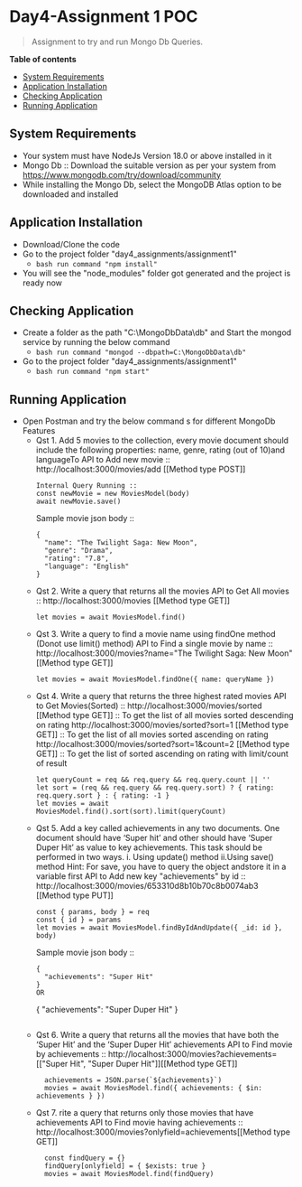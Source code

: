 # Day4-Assignment 1 POC
> Assignment to try and run Mongo Db Queries.

__Table of contents__

  - [System Requirements](#system-requirements)
  - [Application Installation](#application-installation)
  - [Checking Application](#checking-application)
  - [Running Application](#running-application)

## System Requirements

  - Your system must have NodeJs Version 18.0 or above installed in it
  - Mongo Db :: Download the suitable version as per your system from https://www.mongodb.com/try/download/community
  - While installing the Mongo Db, select the MongoDB Atlas option to be downloaded and installed

## Application Installation

  - Download/Clone the code
  - Go to the project folder "day4_assignments/assignment1"
    - ```bash run command "npm install" ```
  - You will see the "node_modules" folder got generated and the project is ready now

## Checking Application

  - Create a folder as the path "C:\MongoDbData\db" and Start the mongod service by running the below command
    - ```bash run command "mongod --dbpath=C:\MongoDbData\db" ```
  - Go to the project folder "day4_assignments/assignment1"
    - ```bash run command "npm start" ```

## Running Application

  - Open Postman and try the below command s for different MongoDb Features
    - Qst 1. Add 5 movies to the collection, every movie document should include the following properties:
      name, genre, rating (out of 10)and languageTo
      API to Add new movie :: http://localhost:3000/movies/add [[Method type POST]]
      ```
      Internal Query Running ::
      const newMovie = new MoviesModel(body)
      await newMovie.save()
      ```
      Sample movie json body ::  
      ```
      {
        "name": "The Twilight Saga: New Moon",
        "genre": "Drama",
        "rating": "7.8",
        "language": "English"
      }
      ```
    - Qst 2. Write a query that returns all the movies
      API to Get All movies :: http://localhost:3000/movies [[Method type GET]]
      ```
      let movies = await MoviesModel.find()
      ```
    - Qst 3. Write a query to find a movie name using findOne method (Donot use limit() method)
      API to Find a single movie by name :: http://localhost:3000/movies?name="The Twilight Saga: New Moon" [[Method type GET]]
      ```
      let movies = await MoviesModel.findOne({ name: queryName })
      ```
    - Qst 4. Write a query that returns the three highest rated movies
      API to Get Movies(Sorted) :: 
      http://localhost:3000/movies/sorted [[Method type GET]] :: To get the list of all movies sorted descending on rating
      http://localhost:3000/movies/sorted?sort=1 [[Method type GET]] :: To get the list of all movies sorted ascending on rating
      http://localhost:3000/movies/sorted?sort=1&count=2 [[Method type GET]] :: To get the list of sorted ascending on rating with limit/count of result
      ```
      let queryCount = req && req.query && req.query.count || ''
      let sort = (req && req.query && req.query.sort) ? { rating: req.query.sort } : { rating: -1 }
      let movies = await MoviesModel.find().sort(sort).limit(queryCount)
      ```
    - Qst 5. Add a key called achievements in any two documents. One document should have ‘Super hit’
      and other should have ‘Super Duper Hit’ as value to key achievements. This task should be performed in two ways.
      i. Using update() method
      ii.Using save() method
      Hint: For save, you have to query the object andstore it in a variable first
      API to Add new key "achievements" by id  :: http://localhost:3000/movies/653310d8b10b70c8b0074ab3 [[Method type PUT]]
      ```
      const { params, body } = req
      const { id } = params
      let movies = await MoviesModel.findByIdAndUpdate({ _id: id }, body)
      ```
      Sample movie json body ::  
      ```
      {
        "achievements": "Super Hit"
      }
      OR
      ```
      {
        "achievements": "Super Duper Hit"
      }
      ```
    - Qst 6. Write a query that returns all the movies that have both the ‘Super Hit’ and the ‘Super Duper Hit’
      achievements
      API to Find movie by achievements :: http://localhost:3000/movies?achievements=[["Super Hit", "Super Duper Hit"]][[Method type GET]]
      ```
        achievements = JSON.parse(`${achievements}`)
        movies = await MoviesModel.find({ achievements: { $in: achievements } })
      ```
    - Qst 7. rite a query that returns only those movies that have achievements
      API to Find movie having achievements :: http://localhost:3000/movies?onlyfield=achievements[[Method type GET]]
      ```
        const findQuery = {}
        findQuery[onlyfield] = { $exists: true }
        movies = await MoviesModel.find(findQuery)
      ```

